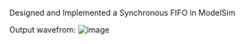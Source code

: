 Designed and Implemented a Synchronous FIFO in ModelSim

Output wavefrom: 
![image](https://github.com/user-attachments/assets/36c5ec61-361b-41af-af7c-b3a5d9feece2)
